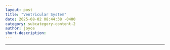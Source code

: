 ```yaml
---
layout: post
title: "Ventricular System"
date: 2025-08-02 08:44:38 -0400
category: subcategory-content-2
author: joyce
short-description: 
---
```


-----
